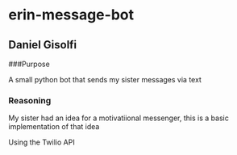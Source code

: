 # erin-message-bot

## Daniel Gisolfi



###Purpose

A small python bot that sends my sister messages via text



### Reasoning

My sister had an idea for a motivatiional messenger, this is a basic implementation of that idea



Using the Twilio API 